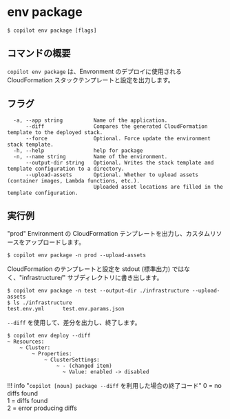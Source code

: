 # env package
```console
$ copilot env package [flags]
```

## コマンドの概要
`copilot env package` は、Envronment のデプロイに使用される CloudFormation スタックテンプレートと設定を出力します。

## フラグ
```console
  -a, --app string          Name of the application.
      --diff                Compares the generated CloudFormation template to the deployed stack.
      --force               Optional. Force update the environment stack template.
  -h, --help                help for package
  -n, --name string         Name of the environment.
      --output-dir string   Optional. Writes the stack template and template configuration to a directory.
      --upload-assets       Optional. Whether to upload assets (container images, Lambda functions, etc.).
                            Uploaded asset locations are filled in the template configuration.
```

## 実行例
"prod" Environment の CloudFormation テンプレートを出力し、カスタムリソースをアップロードします。
```console
$ copilot env package -n prod --upload-assets
```
CloudFormation のテンプレートと設定を stdout (標準出力) ではなく、"infrastructure/" サブディレクトリに書き出します。
```console
$ copilot env package -n test --output-dir ./infrastructure --upload-assets
$ ls ./infrastructure
test.env.yml      test.env.params.json
```

`--diff` を使用して、差分を出力し、終了します。
```console
$ copilot env deploy --diff
~ Resources:
    ~ Cluster:
        ~ Properties:
            ~ ClusterSettings:
                ~ - (changed item)
                  ~ Value: enabled -> disabled
```

!!! info "`copilot [noun] package --diff` を利用した場合の終了コード"
    0 = no diffs found  
    1 = diffs found  
    2 = error producing diffs
